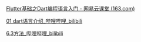 [Flutter基础之Dart编程语言入门 - 网易云课堂 (163.com)](https://study.163.com/course/courseMain.htm?courseId=1211126826)

[01 dart语言介绍_哔哩哔哩_bilibili](https://www.bilibili.com/video/BV1M5411Y77N?p=1&vd_source=d5dcd9ecea5f54eff2a20a9e2ccc0fa0)

[6.3方法_哔哩哔哩_bilibili](https://www.bilibili.com/video/BV1vL41177Uf?p=35&vd_source=d5dcd9ecea5f54eff2a20a9e2ccc0fa0)
